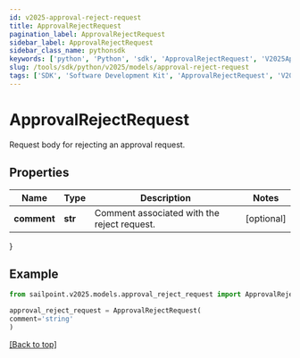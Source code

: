 ```yaml
---
id: v2025-approval-reject-request
title: ApprovalRejectRequest
pagination_label: ApprovalRejectRequest
sidebar_label: ApprovalRejectRequest
sidebar_class_name: pythonsdk
keywords: ['python', 'Python', 'sdk', 'ApprovalRejectRequest', 'V2025ApprovalRejectRequest'] 
slug: /tools/sdk/python/v2025/models/approval-reject-request
tags: ['SDK', 'Software Development Kit', 'ApprovalRejectRequest', 'V2025ApprovalRejectRequest']
---
```


# ApprovalRejectRequest

Request body for rejecting an approval request.

## Properties

Name | Type | Description | Notes
------------ | ------------- | ------------- | -------------
**comment** | **str** | Comment associated with the reject request. | [optional] 
}

## Example

```python
from sailpoint.v2025.models.approval_reject_request import ApprovalRejectRequest

approval_reject_request = ApprovalRejectRequest(
comment='string'
)

```
[[Back to top]](#) 

